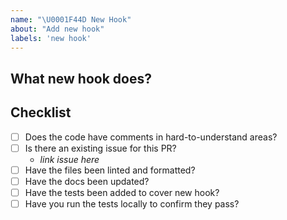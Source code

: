 ```yaml
---
name: "\U0001F44D New Hook"
about: "Add new hook"
labels: 'new hook'
---
```

## What new hook does?

## Checklist

- [ ] Does the code have comments in hard-to-understand areas?
- [ ] Is there an existing issue for this PR?
  - _link issue here_
- [ ] Have the files been linted and formatted?
- [ ] Have the docs been updated?
- [ ] Have the tests been added to cover new hook?
- [ ] Have you run the tests locally to confirm they pass?
